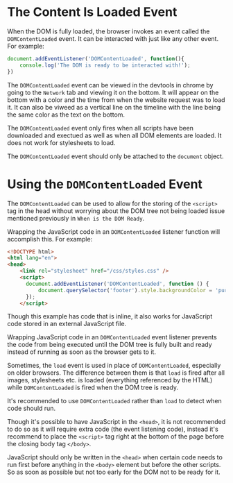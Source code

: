 # The Content Is Loaded Event

When the DOM is fully loaded, the browser invokes an event called the `DOMContentLoaded` event. It can be interacted with just like any other event. For example:


```js
document.addEventListener('DOMContentLoaded', function(){
    console.log('The DOM is ready to be interacted with!');
})
```
The `DOMContentLoaded` event can be viewed in the devtools in chrome by going to the `Network` tab and viewing it on the bottom. It will appear on the bottom with a color and the time from when the website request was to load it. It can also be viweed as a vertical line on the timeline with the line being the same color as the text on the bottom.


The `DOMContentLoaded` event only fires when all scripts have been downloaded and exectued as well as when all DOM elements are loaded. It does not work for stylesheets to load.


The `DOMContentLoaded` event should only be attached to the `document` object.


# Using the `DOMContentLoaded` Event

The `DOMContentLoaded` can be used to allow for the storing of the `<script>` tag in the head without worrying about the DOM tree not being loaded issue mentioned previously in `When is the DOM Ready`.

Wrapping the JavaScript code in an `DOMContentLoaded` listener function will accomplish this. For example:


```html
<!DOCTYPE html>
<html lang="en">
<head>
    <link rel="stylesheet" href="/css/styles.css" />
    <script>
      document.addEventListener('DOMContentLoaded', function () {
          document.querySelector('footer').style.backgroundColor = 'purple';
      });
    </script>
```

Though this example has code that is inline, it also works for JavaScript code stored in an external JavaScript file.

Wrapping JavaScript code in an `DOMContentLoaded` event listener prevents the code from being executed until the DOM tree is fully built and ready instead of running as soon as the browser gets to it.

Sometimes, the `load` event is used in place of `DOMContentLoaded`, especially on older browsers. The difference between them is that `load` is fired after all images, stylesheets etc. is loaded (everything referenced by the HTML) while `DOMContentLoaded` is fired when the DOM tree is ready.

It's recommended to use `DOMContentLoaded` rather than `load` to detect when code should run.

Though it's possible to have JavaScript in the `<head>`, it is not recommended to do so as it will require extra code (the event listening code), instead it's recommend to place the `<script>` tag right at the bottom of the page before the closing body tag `</body>`.

JavaScript should only be written in the `<head>` when certain code needs to run first before anything in the `<body>` element but before the other scripts. So as soon as possible but not too early for the DOM not to be ready for it.